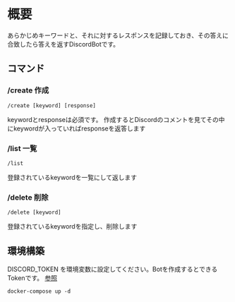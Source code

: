 # 概要

あらかじめキーワードと、それに対するレスポンスを記録しておき、その答えに合致したら答えを返すDiscordBotです。

## コマンド

### /create 作成

```
/create [keyword] [response]
```

keywordとresponseは必須です。
作成するとDiscordのコメントを見てその中にkeywordが入っていればresponseを返答します

### /list 一覧

```
/list
```

登録されているkeywordを一覧にして返します

### /delete 削除

```
/delete [keyword]
```

登録されているkeywordを指定し、削除します

## 環境構築

DISCORD_TOKEN を環境変数に設定してください。Botを作成するとできるTokenです。
[参照](https://discordpy.readthedocs.io/ja/latest/discord.html#:~:text=%E3%80%8CNew%20Application%E3%80%8D%E3%83%9C%E3%82%BF%E3%83%B3%E3%82%92%E3%82%AF%E3%83%AA%E3%83%83%E3%82%AF,%E3%81%97%E3%81%A6%E7%B6%9A%E8%A1%8C%E3%81%97%E3%81%BE%E3%81%99%E3%80%82)

```
docker-compose up -d
```